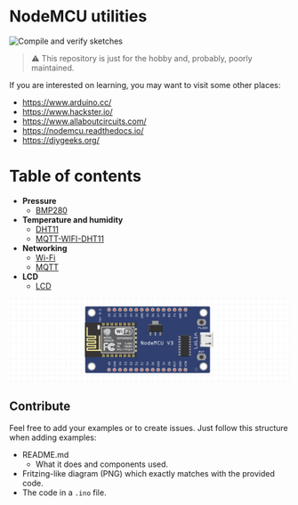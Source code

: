 # NodeMCU utilities

![Compile and verify sketches](https://github.com/jesusgn90/nodemcu-examples/workflows/Compile%20and%20verify%20sketches/badge.svg?branch=master)

> :warning: This repository is just for the hobby and, probably, poorly maintained. 

If you are interested on learning, you may want to visit some other places:

- https://www.arduino.cc/
- https://www.hackster.io/
- https://www.allaboutcircuits.com/
- https://nodemcu.readthedocs.io/
- https://diygeeks.org/

# Table of contents

- **Pressure**
    - [BMP280](BMP280/)
- **Temperature and humidity**
    - [DHT11](DHT11/)
    - [MQTT-WIFI-DHT11](MQTT-WIFI-DHT11/)
- **Networking**
    - [Wi-Fi](WIFI/)
    - [MQTT](MQTT/)
- **LCD**
    - [LCD](LCD/)

![nodemcu](./nodemcu.png)

## Contribute

Feel free to add your examples or to create issues. Just follow this structure when adding examples:

- README.md
  - What it does and components used.
- Fritzing-like diagram (PNG) which exactly matches with the provided code.
- The code in a `.ino` file.
